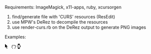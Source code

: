 
Requirements: ImageMagick, x11-apps, ruby, xcursorgen

1) find/generate file with 'CURS' resources (ResEdit)
2) use MPW's DeRez to decompile the resources
3) use render-curs.rb on the DeRez output to generate PNG images

Examples:

![default](examples/default.png)
![default](examples/progress-01.png)
![default](examples/wait-01.png)

